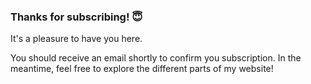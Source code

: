 ### Thanks for subscribing! 😇

It's a pleasure to have you here.

You should receive an email shortly to confirm you subscription. In the meantime, feel free to explore the different parts of my website!